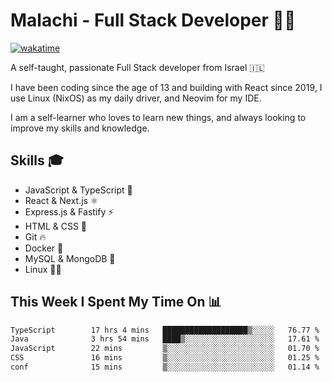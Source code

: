 # Malachi - Full Stack Developer 🚀🔥
[![wakatime](https://wakatime.com/badge/user/112ec769-e669-4b78-a46f-cf4343930741.svg)](https://wakatime.com/@112ec769-e669-4b78-a46f-cf4343930741)

A self-taught, passionate Full Stack developer from Israel 🇮🇱

I have been coding since the age of 13 and building with React since 2019, I use Linux (NixOS) as my daily driver, and Neovim for my IDE.

I am a self-learner who loves to learn new things, and always looking to improve my skills and knowledge.

## Skills 🎓
- JavaScript & TypeScript 💎
- React & Next.js ⚛️
- Express.js & Fastify ⚡️
- HTML & CSS 🎨
- Git 🔥
- Docker 🐳
- MySQL & MongoDB 💾
- Linux 👨‍💻

## This Week I Spent My Time On 📊
<!--START_SECTION:waka-->

```txt
TypeScript        17 hrs 4 mins   ███████████████████▒░░░░░   76.77 %
Java              3 hrs 54 mins   ████▒░░░░░░░░░░░░░░░░░░░░   17.61 %
JavaScript        22 mins         ▒░░░░░░░░░░░░░░░░░░░░░░░░   01.70 %
CSS               16 mins         ▒░░░░░░░░░░░░░░░░░░░░░░░░   01.25 %
conf              15 mins         ▒░░░░░░░░░░░░░░░░░░░░░░░░   01.14 %
```

<!--END_SECTION:waka-->
